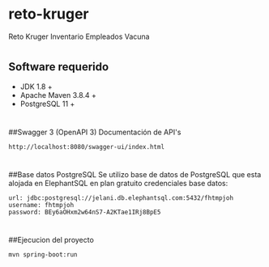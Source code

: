 # reto-kruger
Reto Kruger Inventario Empleados Vacuna
#
## Software requerido
- JDK 1.8 +
- Apache Maven 3.8.4 +
- PostgreSQL 11 +
#
##Swagger 3 (OpenAPI 3)
Documentación de API's
```code
http://localhost:8080/swagger-ui/index.html
```
#
##Base datos PostgreSQL 
Se utilizo base de datos de PostgreSQL que esta alojada en ElephantSQL en plan gratuito
credenciales base datos:
```code
url: jdbc:postgresql://jelani.db.elephantsql.com:5432/fhtmpjoh
username: fhtmpjoh
password: BEy6aOHxm2w64nS7-A2KTae1IRj8BpE5
```
#
##Ejecucion del proyecto
```Spring
mvn spring-boot:run
```
